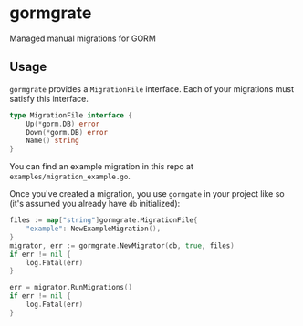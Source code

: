 # gormgrate

Managed manual migrations for GORM

## Usage 

`gormgrate` provides a `MigrationFile` interface. Each of your migrations must
satisfy this interface.

```go
type MigrationFile interface {
	Up(*gorm.DB) error
	Down(*gorm.DB) error
	Name() string
}
```

You can find an example migration in this repo at
`examples/migration_example.go`.

Once you've created a migration, you use `gormgate` in your project like so
(it's assumed you already have `db` initialized):

```go 
files := map["string"]gormgrate.MigrationFile{
    "example": NewExampleMigration(),
}
migrator, err := gormgrate.NewMigrator(db, true, files)
if err != nil {
    log.Fatal(err)
}

err = migrator.RunMigrations()
if err != nil {
	log.Fatal(err)
}
```
